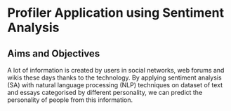 # Profiler Application using Sentiment Analysis

## Aims and Objectives
A lot of information is created by users in social networks, web forums and wikis these days thanks to the technology. By applying sentiment analysis (SA) with natural language processing (NLP) techniques on dataset of text and essays categorised by different personality, we can predict the personality of people from this information.